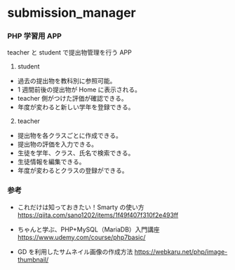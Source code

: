 # submission_manager

### PHP 学習用 APP

teacher と student で提出物管理を行う APP

1. student

- 過去の提出物を教科別に参照可能。
- 1 週間前後の提出物が Home に表示される。
- teacher 側がつけた評価が確認できる。
- 年度が変わると新しい学年を登録できる。

2. teacher

- 提出物を各クラスごとに作成できる。
- 提出物の評価を入力できる。
- 生徒を学年、クラス、氏名で検索できる。
- 生徒情報を編集できる。
- 年度が変わるとクラスの登録ができる。

### 参考

- これだけは知っておきたい！Smarty の使い方
  https://qiita.com/sano1202/items/1f49f407f310f2e493ff

- ちゃんと学ぶ、PHP+MySQL（MariaDB）入門講座
  https://www.udemy.com/course/php7basic/

- GD を利用したサムネイル画像の作成方法
  https://webkaru.net/php/image-thumbnail/
